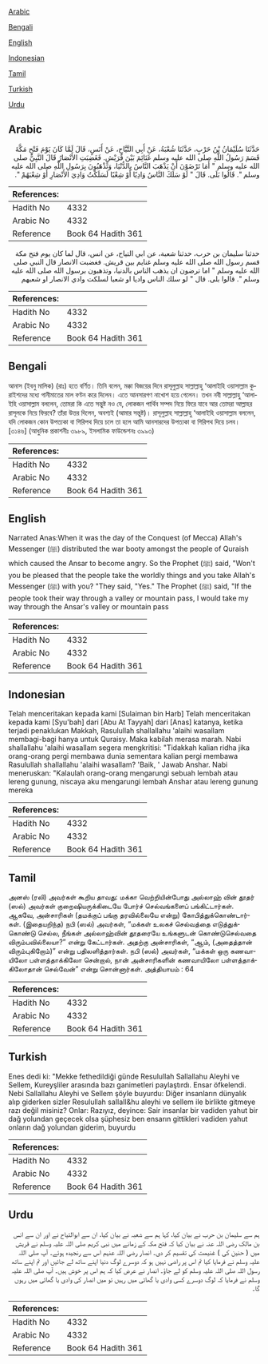 [Arabic](#arabic)

[Bengali](#bengali)

[English](#english)

[Indonesian](#indonesian)

[Tamil](#tamil)

[Turkish](#turkish)

[Urdu](#urdu)

## Arabic


<div dir="rtl" lang="ar" style={{fontSize:'larger',backgroundColor:'#f8f9fa',padding:20}}>
حَدَّثَنَا سُلَيْمَانُ بْنُ حَرْبٍ، حَدَّثَنَا شُعْبَةُ، عَنْ أَبِي التَّيَّاحِ، عَنْ أَنَسٍ، قَالَ لَمَّا كَانَ يَوْمَ فَتْحِ مَكَّةَ قَسَمَ رَسُولُ اللَّهِ صلى الله عليه وسلم غَنَائِمَ بَيْنَ قُرَيْشٍ‏.‏ فَغَضِبَتِ الأَنْصَارُ قَالَ النَّبِيُّ صلى الله عليه وسلم ‏"‏ أَمَا تَرْضَوْنَ أَنْ يَذْهَبَ النَّاسُ بِالدُّنْيَا، وَتَذْهَبُونَ بِرَسُولِ اللَّهِ صلى الله عليه وسلم ‏"‏‏.‏ قَالُوا بَلَى‏.‏ قَالَ ‏"‏ لَوْ سَلَكَ النَّاسُ وَادِيًا أَوْ شِعْبًا لَسَلَكْتُ وَادِيَ الأَنْصَارِ أَوْ شِعْبَهُمْ ‏"‏‏.‏
</div>
<div style={{backgroundColor:'#f8f9fa',padding:20, marginBottom: 10}}><table> <thead> <tr> <th>References:</th> <th></th> </tr> </thead> <tbody><tr><td>Hadith No</td><td>4332</td></tr><tr><td>Arabic No</td><td>4332</td></tr><tr><td>Reference</td><td>Book 64 Hadith 361</td></tr></tbody></table></div>


<div dir="rtl" lang="ar" style={{fontSize:'larger',backgroundColor:'#f8f9fa',padding:20}}>
حدثنا سليمان بن حرب، حدثنا شعبة، عن ابي التياح، عن انس، قال لما كان يوم فتح مكة قسم رسول الله صلى الله عليه وسلم غنايم بين قريش. فغضبت الانصار قال النبي صلى الله عليه وسلم " اما ترضون ان يذهب الناس بالدنيا، وتذهبون برسول الله صلى الله عليه وسلم ". قالوا بلى. قال " لو سلك الناس واديا او شعبا لسلكت وادي الانصار او شعبهم
</div>
<div style={{backgroundColor:'#f8f9fa',padding:20, marginBottom: 10}}><table> <thead> <tr> <th>References:</th> <th></th> </tr> </thead> <tbody><tr><td>Hadith No</td><td>4332</td></tr><tr><td>Arabic No</td><td>4332</td></tr><tr><td>Reference</td><td>Book 64 Hadith 361</td></tr></tbody></table></div>

## Bengali


<div dir="ltr" lang="bn" style={{fontSize:'larger',backgroundColor:'#f8f9fa',padding:20}}>
আনাস (ইবনু মালিক) (রাঃ) হতে বর্ণিত। তিনি বলেন, মক্কা বিজয়ের দিনে রাসূলুল্লাহ সাল্লাল্লাহু ‘আলাইহি ওয়াসাল্লাম কুরাইশদের মধ্যে গানীমাতের মাল বণ্টন করে দিলেন। এতে আনসারগণ নাখোশ হয়ে গেলেন। তখন নবী সাল্লাল্লাহু ‘আলাইহি ওয়াসাল্লাম বললেন, তোমরা কি এতে সন্তুষ্ট নও যে, লোকজন পার্থিব সম্পদ নিয়ে ফিরে যাবে আর তোমরা আল্লাহর রাসূলকে নিয়ে ফিরবে? তাঁরা উত্তর দিলেন, অবশ্যই (আমার সন্তুষ্ট)। রাসূলুল্লাহ সাল্লাল্লাহু ‘আলাইহি ওয়াসাল্লাম বললেন, যদি লোকজন কোন উপত্যকা বা গিরিপথ দিয়ে চলে তা হলে আমি আনসারদের উপত্যকা বা গিরিপথ দিয়ে চলব। [৩১৪৬] (আধুনিক প্রকাশনীঃ ৩৯৮৯, ইসলামিক ফাউন্ডেশনঃ ৩৯৯৩)
</div>
<div style={{backgroundColor:'#f8f9fa',padding:20, marginBottom: 10}}><table> <thead> <tr> <th>References:</th> <th></th> </tr> </thead> <tbody><tr><td>Hadith No</td><td>4332</td></tr><tr><td>Arabic No</td><td>4332</td></tr><tr><td>Reference</td><td>Book 64 Hadith 361</td></tr></tbody></table></div>

## English


<div dir="ltr" lang="en" style={{fontSize:'larger',backgroundColor:'#f8f9fa',padding:20}}>
Narrated Anas:When it was the day of the Conquest (of Mecca) Allah's Messenger (ﷺ) distributed the war booty amongst the people of Quraish which caused the Ansar to become angry. So the Prophet (ﷺ) said, "Won't you be pleased that the people take the worldly things and you take Allah's Messenger (ﷺ) with you? "They said, "Yes." The Prophet (ﷺ) said, "If the people took their way through a valley or mountain pass, I would take my way through the Ansar's valley or mountain pass
</div>
<div style={{backgroundColor:'#f8f9fa',padding:20, marginBottom: 10}}><table> <thead> <tr> <th>References:</th> <th></th> </tr> </thead> <tbody><tr><td>Hadith No</td><td>4332</td></tr><tr><td>Arabic No</td><td>4332</td></tr><tr><td>Reference</td><td>Book 64 Hadith 361</td></tr></tbody></table></div>

## Indonesian


<div dir="ltr" lang="id" style={{fontSize:'larger',backgroundColor:'#f8f9fa',padding:20}}>
Telah menceritakan kepada kami [Sulaiman bin Harb] Telah menceritakan kepada kami [Syu'bah] dari [Abu At Tayyah] dari [Anas] katanya, ketika terjadi penaklukan Makkah, Rasulullah shallallahu 'alaihi wasallam membagi-bagi hanya untuk Quraisy. Maka kabilah merasa marah. Nabi shallallahu 'alaihi wasallam segera mengkritisi: "Tidakkah kalian ridha jika orang-orang pergi membawa dunia sementara kalian pergi membawa Rasulullah shallallahu 'alaihi wasallam? 'Baik, ' Jawab Anshar. Nabi meneruskan: "Kalaulah orang-orang mengarungi sebuah lembah atau lereng gunung, niscaya aku mengarungi lembah Anshar atau lereng gunung mereka
</div>
<div style={{backgroundColor:'#f8f9fa',padding:20, marginBottom: 10}}><table> <thead> <tr> <th>References:</th> <th></th> </tr> </thead> <tbody><tr><td>Hadith No</td><td>4332</td></tr><tr><td>Arabic No</td><td>4332</td></tr><tr><td>Reference</td><td>Book 64 Hadith 361</td></tr></tbody></table></div>

## Tamil


<div dir="ltr" lang="ta" style={{fontSize:'larger',backgroundColor:'#f8f9fa',padding:20}}>
அனஸ் (ரலி) அவர்கள் கூறிய தாவது: மக்கா வெற்றியின்போது அல்லாஹ் வின் தூதர் (ஸல்) அவர்கள் குறைஷியருக்கிடையே போர்ச் செல்வங்களைப் பங்கிட்டார்கள். ஆகவே, அன்சாரிகள் (தமக்குப் பங்கு தரவில்லையே என்று) கோபித்துக்கொண்டார்கள். (இதையறிந்த) நபி (ஸல்) அவர்கள், “மக்கள் உலகச் செல்வத்தை எடுத்துக்கொண்டு செல்ல, நீங்கள் அல்லாஹ்வின் தூதரையே உங்களுடன் கொண்டுசெல்வதை விரும்பவில்லையா?” என்று கேட்டார்கள். அதற்கு அன்சாரிகள், “ஆம், (அதைத்தான் விரும்புகிறோம்)” என்று பதிலளித்தார்கள். நபி (ஸல்) அவர்கள், “மக்கள் ஒரு கணவாயிலோ பள்ளத்தாக்கிலோ சென்றால், நான் அன்சாரிகளின் கணவாயிலோ பள்ளத்தாக்கிலோதான் செல்வேன்” என்று சொன்னார்கள். அத்தியாயம் : 64
</div>
<div style={{backgroundColor:'#f8f9fa',padding:20, marginBottom: 10}}><table> <thead> <tr> <th>References:</th> <th></th> </tr> </thead> <tbody><tr><td>Hadith No</td><td>4332</td></tr><tr><td>Arabic No</td><td>4332</td></tr><tr><td>Reference</td><td>Book 64 Hadith 361</td></tr></tbody></table></div>

## Turkish


<div dir="ltr" lang="tr" style={{fontSize:'larger',backgroundColor:'#f8f9fa',padding:20}}>
Enes dedi ki: "Mekke fethedildiği günde Resulullah Sallallahu Aleyhi ve Sellem, Kureyşliler arasında bazı ganimetIeri paylaştırdı. Ensar öfkelendi. Nebi Sallallahu Aleyhi ve Sellem şöyle buyurdu: Diğer insanların dünyalık alıp giderken sizler Resulullah saIlaIl&hu aleyhi ve sellem ile birlikte gitmeye razı değil misiniz? Onlar: Razıyız, deyince: Sair insanlar bir vadiden yahut bir dağ yolundan geçecek olsa şüphesiz ben ensarın gittikleri vadiden yahut onların dağ yolundan giderim, buyurdu
</div>
<div style={{backgroundColor:'#f8f9fa',padding:20, marginBottom: 10}}><table> <thead> <tr> <th>References:</th> <th></th> </tr> </thead> <tbody><tr><td>Hadith No</td><td>4332</td></tr><tr><td>Arabic No</td><td>4332</td></tr><tr><td>Reference</td><td>Book 64 Hadith 361</td></tr></tbody></table></div>

## Urdu


<div dir="rtl" lang="ur" style={{fontSize:'larger',backgroundColor:'#f8f9fa',padding:20}}>
ہم سے سلیمان بن حرب نے بیان کیا، کہا ہم سے شعبہ نے بیان کیا، ان سے ابوالتیاح نے اور ان سے انس بن مالک رضی اللہ عنہ نے بیان کیا کہ فتح مکہ کے زمانے میں نبی کریم صلی اللہ علیہ وسلم نے قریش میں ( حنین کی ) غنیمت کی تقسیم کر دی۔ انصار رضی اللہ عنہم اس سے رنجیدہ ہوئے۔ آپ صلی اللہ علیہ وسلم نے فرمایا کیا تم اس پر راضی نہیں ہو کہ دوسرے لوگ دنیا اپنے ساتھ لے جائیں اور تم اپنے ساتھ رسول اللہ صلی اللہ علیہ وسلم کو لے جاؤ۔ انصار نے عرض کیا کہ ہم اس پر خوش ہیں۔ آپ صلی اللہ علیہ وسلم نے فرمایا کہ لوگ دوسرے کسی وادی یا گھاٹی میں رہیں تو میں انصار کی وادی یا گھاٹی میں رہوں گا۔
</div>
<div style={{backgroundColor:'#f8f9fa',padding:20, marginBottom: 10}}><table> <thead> <tr> <th>References:</th> <th></th> </tr> </thead> <tbody><tr><td>Hadith No</td><td>4332</td></tr><tr><td>Arabic No</td><td>4332</td></tr><tr><td>Reference</td><td>Book 64 Hadith 361</td></tr></tbody></table></div>